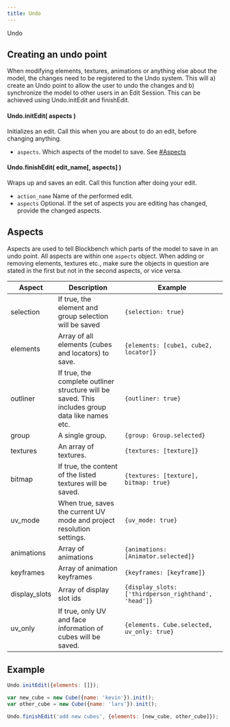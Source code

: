 ```yaml
---
title: Undo
---
```


 Undo

## Creating an undo point

When modifying elements, textures, animations or anything else about the model, the changes need to be registered to the Undo system. This will a) create an Undo point to allow the user to undo the changes and b) synchronize the model to other users in an Edit Session. This can be achieved using Undo.initEdit and finishEdit.

#### Undo.initEdit( aspects )

Initializes an edit. Call this when you are about to do an edit, before changing anything.

* `aspects`. Which aspects of the model to save. See [#Aspects](#aspects)

#### Undo.finishEdit( edit_name[, aspects] )

Wraps up and saves an edit. Call this function after doing your edit.

* `action_name` Name of the performed edit.
* `aspects` Optional. If the set of aspects you are editing has changed, provide the changed aspects.

## Aspects

Aspects are used to tell Blockbench which parts of the model to save in an undo point. All aspects are within one `aspects` object. When adding or removing elements, textures etc., make sure the objects in question are stated in the first but not in the second aspects, or vice versa.

|Aspect 	|Description	|Example
|-----------|---------------|-
|selection	|If true, the element and group selection will be saved 	|`{selection: true}`
|elements	|Array of all elements (cubes and locators) to save.		|`{elements: [cube1, cube2, locator]}`
|outliner	|If true, the complete outliner structure will be saved. This includes group data like names etc. 	|`{outliner: true}`
|group		|A single group. 											|`{group: Group.selected}`
|textures	|An array of textures. 										|`{textures: [texture]}`
|bitmap		|If true, the content of the listed textures will be saved. |`{textures: [texture], bitmap: true}`
|uv_mode	|When true, saves the current UV mode and project resolution settings. 	|`{uv_mode: true}`
|animations	|Array of animations 										|`{animations: [Animator.selected]}`
|keyframes	|Array of animation keyframes 								|`{keyframes: [keyframe]}`
|display_slots	|Array of display slot ids 								|`{display_slots: ['thirdperson_righthand', 'head']}`
|uv_only	|If true, only UV and face information of cubes will be saved. 	|`{elements. Cube.selected, uv_only: true}`

## Example

```javascript
Undo.initEdit({elements: []});

var new_cube = new Cube({name: 'kevin'}).init();
var other_cube = new Cube({name: 'lars'}).init();

Undo.finishEdit('add new cubes', {elements: [new_cube, other_cube]});
```
